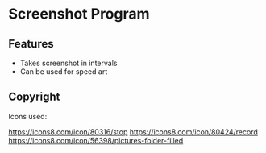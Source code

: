 # Screenshot Program
## Features
- Takes screenshot in intervals
- Can be used for speed art

## Copyright
Icons used:

https://icons8.com/icon/80316/stop
https://icons8.com/icon/80424/record
https://icons8.com/icon/56398/pictures-folder-filled
